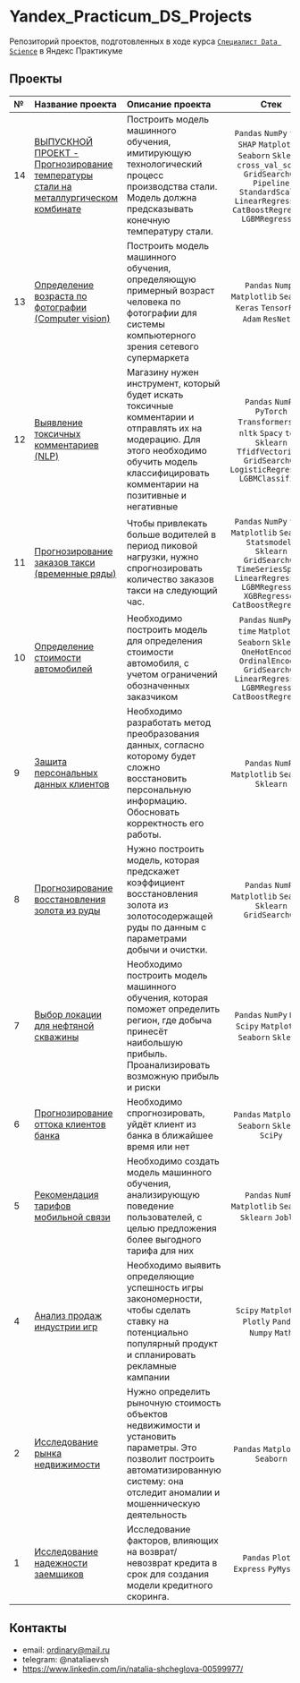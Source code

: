 # Yandex_Practicum_DS_Projects
Репозиторий проектов, подготовленных в ходе курса [`Специалист Data Science`](https://practicum.yandex.ru/data-scientist/) в Яндекс Практикуме

## Проекты

|№| Название проекта | Описание проекта | Стек |
|:---|:-------------------|:----------------------------------------------------------|:-----------:|
|14  |[ВЫПУСКНОЙ ПРОЕКТ - Прогнозирование температуры стали на металлургическом комбинате](https://github.com/NataliaShcheglova/Yandex_Practicum_DS_Projects/tree/main/14.%20%D0%9F%D1%80%D0%BE%D0%B3%D0%BD%D0%BE%D0%B7%D0%B8%D1%80%D0%BE%D0%B2%D0%B0%D0%BD%D0%B8%D0%B5%20%D1%82%D0%B5%D0%BC%D0%BF%D0%B5%D1%80%D0%B0%D1%82%D1%83%D1%80%D1%8B%20%D1%81%D1%82%D0%B0%D0%BB%D0%B8%20%D0%BD%D0%B0%20%D0%BC%D0%B5%D1%82%D0%B0%D0%BB%D0%BB%D1%83%D1%80%D0%B3%D0%B8%D1%87%D0%B5%D1%81%D0%BA%D0%BE%D0%BC%20%D0%BA%D0%BE%D0%BC%D0%B1%D0%B8%D0%BD%D0%B0%D1%82%D0%B5)|Построить модель машинного обучения, имитирующую технологический процесс производства стали. Модель должна предсказывать конечную температуру стали. |`Pandas` `NumPy` `time` `SHAP` `Matplotlib` `Seaborn` `Sklearn` `cross_val_score` `GridSearchCV` `Pipeline` `StandardScaler` `LinearRegression` `CatBoostRegressor` `LGBMRegressor` |
|13  |[Определение возраста по фотографии (Computer vision)](https://github.com/NataliaShcheglova/Yandex_Practicum_DS_Projects/tree/main/13.%20%D0%9E%D0%BF%D1%80%D0%B5%D0%B4%D0%B5%D0%BB%D0%B5%D0%BD%D0%B8%D0%B5%20%D0%B2%D0%BE%D0%B7%D1%80%D0%B0%D1%81%D1%82%D0%B0%20%D0%BF%D0%BE%D0%BA%D1%83%D0%BF%D0%B0%D1%82%D0%B5%D0%BB%D0%B5%D0%B9)|Построить модель машинного обучения, определяющую примерный возраст человека по фотографии для системы компьютерного зрения сетевого супермаркета |`Pandas` `Numpy` `Matplotlib` `Seaborn` `Keras` `TensorFlow` `Adam` `ResNet50`|
|12  |[Выявление токсичных комментариев (NLP)](https://github.com/NataliaShcheglova/Yandex_Practicum_DS_Projects/tree/main/12.%20%D0%92%D1%8B%D1%8F%D0%B2%D0%BB%D0%B5%D0%BD%D0%B8%D0%B5%20%D1%82%D0%BE%D0%BA%D1%81%D0%B8%D1%87%D0%BD%D1%8B%D1%85%20%D0%BA%D0%BE%D0%BC%D0%BC%D0%B5%D0%BD%D1%82%D0%B0%D1%80%D0%B8%D0%B5%D0%B2)|Магазину нужен инструмент, который будет искать токсичные комментарии и отправлять их на модерацию. Для этого необходимо обучить модель классифицировать комментарии на позитивные и негативные|`Pandas` `NumPy` `PyTorch` `Transformers` `re` `nltk` `Spacy` `tqdm` `Sklearn` `TfidfVectorizer` `GridSearchCV` `LogisticRegression` `LGBMClassifier`|
|11  |[Прогнозирование заказов такси (временные ряды)](https://github.com/NataliaShcheglova/Yandex_Practicum_DS_Projects/tree/main/11.%20%D0%9F%D1%80%D0%BE%D0%B3%D0%BD%D0%BE%D0%B7%D0%B8%D1%80%D0%BE%D0%B2%D0%B0%D0%BD%D0%B8%D0%B5%20%D1%81%D0%BF%D1%80%D0%BE%D1%81%D0%B0%20%D0%BD%D0%B0%20%D1%82%D0%B0%D0%BA%D1%81%D0%B8)|Чтобы привлекать больше водителей в период пиковой нагрузки, нужно спрогнозировать количество заказов такси на следующий час.|`Pandas` `NumPy` `time` `Matplotlib` `Seaborn` `Statsmodels` `Sklearn` `GridSearchCV` `TimeSeriesSplit` `LinearRegression` `LGBMRegressor` `XGBRegressor` `CatBoostRegressor`|
|10  |[Определение стоимости автомобилей](https://github.com/NataliaShcheglova/Yandex_Practicum_DS_Projects/tree/main/10.%20%D0%9E%D0%BF%D1%80%D0%B5%D0%B4%D0%B5%D0%BB%D0%B5%D0%BD%D0%B8%D0%B5%20%D1%81%D1%82%D0%BE%D0%B8%D0%BC%D0%BE%D1%81%D1%82%D0%B8%20%D0%B0%D0%B2%D1%82%D0%BE%D0%BC%D0%BE%D0%B1%D0%B8%D0%BB%D0%B5%D0%B9)|Необходимо построить модель для определения стоимости автомобиля, с учетом ограничений обозначенных заказчиком|`Pandas` `NumPy` `os` `time` `Matplotlib` `Seaborn` `Sklearn` `OneHotEncoder` `OrdinalEncoder` `GridSearchCV` `LinearRegression` `LGBMRegressor` `CatBoostRegressor`|
|9  |[Защита персональных данных клиентов](https://github.com/NataliaShcheglova/Yandex_Practicum_DS_Projects/tree/main/09.%20%D0%97%D0%B0%D1%89%D0%B8%D1%82%D0%B0%20%D0%BF%D0%B5%D1%80%D1%81%D0%BE%D0%BD%D0%B0%D0%BB%D1%8C%D0%BD%D1%8B%D1%85%20%D0%B4%D0%B0%D0%BD%D0%BD%D1%8B%D1%85%20%D0%BA%D0%BB%D0%B8%D0%B5%D0%BD%D1%82%D0%BE%D0%B2)|Необходимо разработать метод преобразования данных, согласно которому будет сложно восстановить персональную информацию. Обосновать корректность его работы.|`Pandas` `NumPy` `Matplotlib` `Seaborn` `Sklearn`|
|8   |[Прогнозирование восстановления золота из руды](https://github.com/NataliaShcheglova/Yandex_Practicum_DS_Projects/tree/main/08.%20%D0%9F%D1%80%D0%BE%D0%B3%D0%BD%D0%BE%D0%B7%D0%B8%D1%80%D0%BE%D0%B2%D0%B0%D0%BD%D0%B8%D0%B5%20%D0%B2%D0%BE%D1%81%D1%81%D1%82%D0%B0%D0%BD%D0%BE%D0%B2%D0%BB%D0%B5%D0%BD%D0%B8%D1%8F%20%D0%B7%D0%BE%D0%BB%D0%BE%D1%82%D0%B0%20%D0%B8%D0%B7%20%D1%80%D1%83%D0%B4%D1%8B)|Нужно построить модель, которая предскажет коэффициент восстановления золота из золотосодержащей руды по данным с параметрами добычи и очистки.|`Pandas` `NumPy` `Matplotlib` `Seaborn` `Sklearn` `GridSearchCV`|
|7   |[Выбор локации для нефтяной скважины](https://github.com/NataliaShcheglova/Yandex_Practicum_DS_Projects/tree/main/07.%20%D0%92%D1%8B%D0%B1%D0%BE%D1%80%20%D0%BB%D0%BE%D0%BA%D0%B0%D1%86%D0%B8%D0%B8%20%D0%BD%D0%B5%D1%84%D1%82%D1%8F%D0%BD%D0%BE%D0%B9%20%D1%81%D0%BA%D0%B2%D0%B0%D0%B6%D0%B8%D0%BD%D1%8B)|Необходимо построить модель машинного обучения, которая поможет определить регион, где добыча принесёт наибольшую прибыль. Проанализировать возможную прибыль и риски |`Pandas` `NumPy` `Math` `Scipy` `Matplotlib` `Seaborn` `Sklearn`|
|6   |[Прогнозирование оттока клиентов банка](https://github.com/NataliaShcheglova/Yandex_Practicum_DS_Projects/tree/main/06.%20%D0%9F%D1%80%D0%BE%D0%B3%D0%BD%D0%BE%D0%B7%D0%B8%D1%80%D0%BE%D0%B2%D0%B0%D0%BD%D0%B8%D0%B5%20%D0%BE%D1%82%D1%82%D0%BE%D0%BA%D0%B0%20%D0%BA%D0%BB%D0%B8%D0%B5%D0%BD%D1%82%D0%BE%D0%B2%20%D0%B1%D0%B0%D0%BD%D0%BA%D0%B0)|Необходимо спрогнозировать, уйдёт клиент из банка в ближайшее время или нет|`Pandas` `Matplotlib` `Seaborn` `Sklearn` `SciPy`|
|5   |[Рекомендация тарифов мобильной связи](https://github.com/NataliaShcheglova/Yandex_Practicum_DS_Projects/tree/main/05.%20%D0%A0%D0%B5%D0%BA%D0%BE%D0%BC%D0%B5%D0%BD%D0%B4%D0%B0%D1%86%D0%B8%D1%8F%20%D1%82%D0%B0%D1%80%D0%B8%D1%84%D0%BE%D0%B2%20%D0%BC%D0%BE%D0%B1%D0%B8%D0%BB%D1%8C%D0%BD%D0%BE%D0%B9%20%D1%81%D0%B2%D1%8F%D0%B7%D0%B8)|Необходимо создать модель машинного обучения, анализирующую поведение пользователей, с целью предложения более выгодного тарифа для них |`Pandas` `NumPy` `Matplotlib` `Seaborn` `Sklearn` `Joblib`|
|4   |[Анализ продаж индустрии игр](https://github.com/NataliaShcheglova/Yandex_Practicum_DS_Projects/tree/main/04.%20%D0%90%D0%BD%D0%B0%D0%BB%D0%B8%D0%B7%20%D0%BF%D1%80%D0%BE%D0%B4%D0%B0%D0%B6%20%D0%B8%D0%BD%D0%B4%D1%83%D1%81%D1%82%D1%80%D0%B8%D0%B8%20%D0%B8%D0%B3%D1%80)|Необходимо выявить определяющие успешность игры закономерности, чтобы сделать ставку на потенциально популярный продукт и спланировать рекламные кампании|`Scipy` `Matplotlib` `Plotly` `Pandas` `Numpy` `Math`|
|2   |[Исследование рынка недвижимости](https://github.com/NataliaShcheglova/Yandex_Practicum_DS_Projects/tree/main/02.%20%D0%98%D1%81%D1%81%D0%BB%D0%B5%D0%B4%D0%BE%D0%B2%D0%B0%D0%BD%D0%B8%D0%B5%20%D1%80%D1%8B%D0%BD%D0%BA%D0%B0%20%D0%BD%D0%B5%D0%B4%D0%B2%D0%B8%D0%B6%D0%B8%D0%BC%D0%BE%D1%81%D1%82%D0%B8)|Нужно определить рыночную стоимость объектов недвижимости и установить параметры. Это позволит построить автоматизированную систему: она отследит аномалии и мошенническую деятельность|`Pandas` `Matplotlib` `Seaborn`|
|1   |[Исследование надежности заемщиков](https://github.com/NataliaShcheglova/Yandex_Practicum_DS_Projects/tree/main/01.%20%D0%98%D1%81%D1%81%D0%BB%D0%B5%D0%B4%D0%BE%D0%B2%D0%B0%D0%BD%D0%B8%D0%B5%20%D0%BD%D0%B0%D0%B4%D0%B5%D0%B6%D0%BD%D0%BE%D1%81%D1%82%D0%B8%20%D0%B7%D0%B0%D0%B5%D0%BC%D1%89%D0%B8%D0%BA%D0%BE%D0%B2)|Исследование факторов, влияющих на возврат/невозврат кредита в срок для создания модели кредитного скоринга. |`Pandas` `Plotly Express` `PyMystem3`|


## Контакты

- email: ordinary@mail.ru 
- telegram: @nataliaevsh
- https://www.linkedin.com/in/natalia-shcheglova-00599977/
